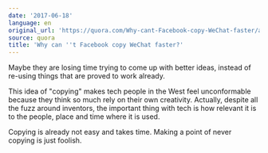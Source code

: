 ```yaml
---
date: '2017-06-18'
language: en
original_url: 'https://quora.com/Why-cant-Facebook-copy-WeChat-faster/answer/Clément-Renaud'
source: quora
title: 'Why can ''t Facebook copy WeChat faster?'
---
```


Maybe they are losing time trying to come up with better ideas, instead
of re-using things that are proved to work already.

This idea of "copying" makes tech people in the West feel unconformable
because they think so much rely on their own creativity. Actually,
despite all the fuzz around inventors, the important thing with tech is
how relevant it is to the people, place and time where it is used.

Copying is already not easy and takes time. Making a point of never
copying is just foolish.
